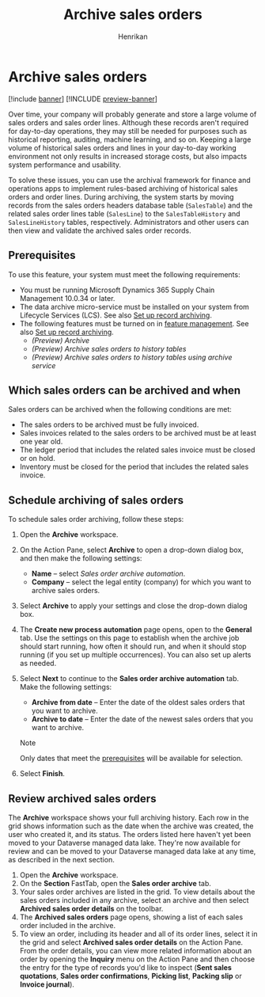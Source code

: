 ﻿---
title: Archive sales orders
description: This article describes how to archive sales orders to help improve database performance while keeping the records available for historical reporting, auditing, machine learning, legal claims, and other purposes.
author: Henrikan
ms.author: henrikan
ms.reviewer: kamaybac
ms.search.form: 
ms.topic: how-to
ms.date: 05/01/2023
audience: Application User
ms.search.region: Global
ms.custom: bap-template
---

# Archive sales orders

[!include [banner](../includes/banner.md)]
[!INCLUDE [preview-banner](../includes/preview-banner.md)]

<!--KFM: Preview until 10.0.34 GA -->
<!--KFM: Add form codes to metadata -->

Over time, your company will probably generate and store a large volume of sales orders and sales order lines. Although these records aren't required for day-to-day operations, they may still be needed for purposes such as historical reporting, auditing, machine learning, and so on. Keeping a large volume of historical sales orders and lines in your day-to-day working environment not only results in increased storage costs, but also impacts system performance and usability.

To solve these issues, you can use the archival framework for finance and operations apps to implement rules-based archiving of historical sales orders and order lines. During archiving, the system starts by moving records from the sales orders headers database table (`SalesTable`) and the related sales order lines table (`SalesLine`) to the `SalesTableHistory` and `SalesLineHistory` tables, respectively. Administrators and other users can then view and validate the archived sales order records.

## Prerequisites

To use this feature, your system must meet the following requirements:

- You must be running Microsoft Dynamics 365 Supply Chain Management 10.0.34 or later.
- The data archive micro-service must be installed on your system from Lifecycle Services (LCS). See also [Set up record archiving](archiving-setup.md).
- The following features must be turned on in [feature management](../../fin-ops-core/fin-ops/get-started/feature-management/feature-management-overview.md). See also [Set up record archiving](archiving-setup.md).
    - *(Preview) Archive*
    - *(Preview) Archive sales orders to history tables*
    - *(Preview) Archive sales orders to history tables using archive service*

## Which sales orders can be archived and when

Sales orders can be archived when the following conditions are met:

- The sales orders to be archived must be fully invoiced.
- Sales invoices related to the sales orders to be archived must be at least one year old.
- The ledger period that includes the related sales invoice must be closed or on hold.
- Inventory must be closed for the period that includes the related sales invoice.

## Schedule archiving of sales orders

To schedule sales order archiving, follow these steps:

1. Open the **Archive** workspace.
1. On the Action Pane, select **Archive** to open a drop-down dialog box, and then make the following settings:
    - **Name** – select *Sales order archive automation*.
    - **Company** – select the legal entity (company) for which you want to archive sales orders.
1. Select **Archive** to apply your settings and close the drop-down dialog box.
1. The **Create new process automation** page opens, open to the **General** tab. Use the settings on this page to establish when the archive job should start running, how often it should run, and when it should stop running (if you set up multiple occurrences). You can also set up alerts as needed.
1. Select **Next** to continue to the **Sales order archive automation** tab. Make the following settings:
    - **Archive from date** – Enter the date of the oldest sales orders that you want to archive.
    - **Archive to date** – Enter the date of the newest sales orders that you want to archive.

    > [!NOTE]
    > Only dates that meet the [prerequisites](#prerequisites) will be available for selection.

1. Select **Finish**.

## Review archived sales orders

The **Archive** workspace shows your full archiving history. Each row in the grid shows information such as the date when the archive was created, the user who created it, and its status. The orders listed here haven't yet been moved to your Dataverse managed data lake. They're now available for review and can be moved to your Dataverse managed data lake at any time, as described in the next section.

1. Open the **Archive** workspace.
1. On the **Section** FastTab, open the **Sales order archive** tab.
1. Your sales order archives are listed in the grid. To view details about the sales orders included in any archive, select an archive and then select **Archived sales order details** on the toolbar.
1. The **Archived sales orders** page opens, showing a list of each sales order included in the archive.
1. To view an order, including its header and all of its order lines, select it in the grid and select **Archived sales order details** on the Action Pane. From the order details, you can view more related information about an order by opening the **Inquiry** menu on the Action Pane and then choose the entry for the type of records you'd like to inspect (**Sent sales quotations**, **Sales order confirmations**, **Picking list**, **Packing slip** or **Invoice journal**).

<!--KFM: Add info about what to do if customers have extended sales header or line, as in [Archive inventory transactions](../../../supply-chain/inventory/archive-inventory-transactions.md) -->
